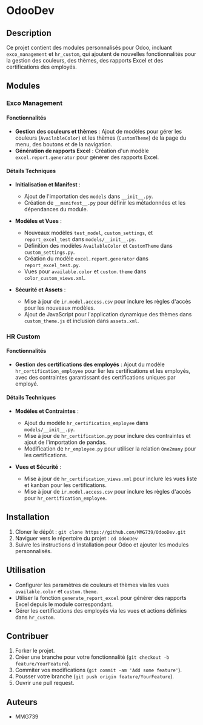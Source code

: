 # OdooDev

## Description

Ce projet contient des modules personnalisés pour Odoo, incluant `exco_management` et `hr_custom`, qui ajoutent de nouvelles fonctionnalités pour la gestion des couleurs, des thèmes, des rapports Excel et des certifications des employés.

## Modules

### Exco Management

#### Fonctionnalités

- **Gestion des couleurs et thèmes** : Ajout de modèles pour gérer les couleurs (`AvailableColor`) et les thèmes (`CustomTheme`) de la page du menu, des boutons et de la navigation.
- **Génération de rapports Excel** : Création d'un modèle `excel.report.generator` pour générer des rapports Excel.

#### Détails Techniques

- **Initialisation et Manifest** :
  - Ajout de l'importation des `models` dans `__init__.py`.
  - Création de `__manifest__.py` pour définir les métadonnées et les dépendances du module.
  
- **Modèles et Vues** :
  - Nouveaux modèles `test_model`, `custom_settings`, et `report_excel_test` dans `models/__init__.py`.
  - Définition des modèles `AvailableColor` et `CustomTheme` dans `custom_settings.py`.
  - Création du modèle `excel.report.generator` dans `report_excel_test.py`.
  - Vues pour `available.color` et `custom.theme` dans `color_custom_views.xml`.

- **Sécurité et Assets** :
  - Mise à jour de `ir.model.access.csv` pour inclure les règles d'accès pour les nouveaux modèles.
  - Ajout de JavaScript pour l'application dynamique des thèmes dans `custom_theme.js` et inclusion dans `assets.xml`.

### HR Custom

#### Fonctionnalités

- **Gestion des certifications des employés** : Ajout du modèle `hr_certification_employee` pour lier les certifications et les employés, avec des contraintes garantissant des certifications uniques par employé.

#### Détails Techniques

- **Modèles et Contraintes** :
  - Ajout du modèle `hr_certification_employee` dans `models/__init__.py`.
  - Mise à jour de `hr_certification.py` pour inclure des contraintes et ajout de l'importation de pandas.
  - Modification de `hr_employee.py` pour utiliser la relation `One2many` pour les certifications.

- **Vues et Sécurité** :
  - Mise à jour de `hr_certification_views.xml` pour inclure les vues liste et kanban pour les certifications.
  - Mise à jour de `ir.model.access.csv` pour inclure les règles d'accès pour `hr_certification_employee`.

## Installation

1. Cloner le dépôt : `git clone https://github.com/MMG739/OdooDev.git`
2. Naviguer vers le répertoire du projet : `cd OdooDev`
3. Suivre les instructions d'installation pour Odoo et ajouter les modules personnalisés.

## Utilisation

- Configurer les paramètres de couleurs et thèmes via les vues `available.color` et `custom.theme`.
- Utiliser la fonction `generate_report_excel` pour générer des rapports Excel depuis le module correspondant.
- Gérer les certifications des employés via les vues et actions définies dans `hr_custom`.

## Contribuer

1. Forker le projet.
2. Créer une branche pour votre fonctionnalité (`git checkout -b feature/YourFeature`).
3. Commiter vos modifications (`git commit -am 'Add some feature'`).
4. Pousser votre branche (`git push origin feature/YourFeature`).
5. Ouvrir une pull request.

## Auteurs

- MMG739
